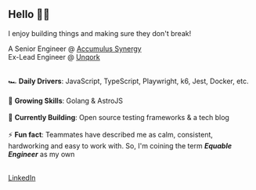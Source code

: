 ## Hello 👋🏻

I enjoy building things and making sure they don't break! </br>

A Senior Engineer @ [Accumulus Synergy](https://www.accumulus.org/) </br>
Ex-Lead Engineer @ [Unqork](https://unqork.com/)</br></br>


🏎️ **Daily Drivers**: JavaScript, TypeScript, Playwright, k6, Jest, Docker, etc. </br></br>
🌱 **Growing Skills**: Golang & AstroJS </br></br>
🔨 **Currently Building**: Open source testing frameworks & a tech blog </br></br>
⚡️ **Fun fact**: Teammates have described me as calm, consistent, hardworking and easy to work with. So, I'm coining the term _**Equable Engineer**_ as my own </br></br>

[LinkedIn](https://www.linkedin.com/in/nick-vuono/) </br></br>

<!--[![Nicks's Github Stats](https://github-readme-stats.vercel.app/api?username=nicholasvuono&show_icons=true&theme=tokyonight)](https://github.com/anuraghazra/github-readme-stats) </br>
![Top Langs](https://github-readme-stats.vercel.app/api/top-langs/?username=nicholasvuono&hide_progress=true)


**nicholasvuono/nicholasvuono** is a ✨ _special_ ✨ repository because its `README.md` (this file) appears on your GitHub profile.

Here are some ideas to get you started:

- 🔭 I’m currently working on ...
- 🌱 I’m currently learning ...
- 👯 I’m looking to collaborate on ...
- 🤔 I’m looking for help with ...
- 💬 Ask me about ...
- 📫 How to reach me: ...
- 😄 Pronouns: ...
- ⚡ Fun fact: ...
-->
